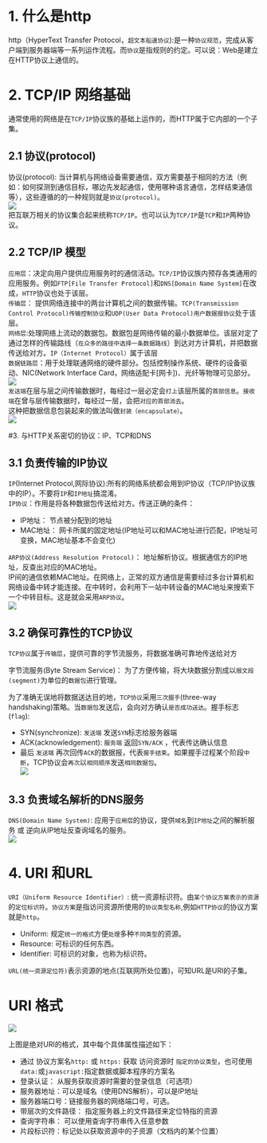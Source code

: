 # 1. 什么是http
http（HyperText Transfer Protocol，`超文本船速协议`):是一种`协议规范`，完成从客户端到服务器端等一系列运作流程。而`协议`是指规则的约定。可以说：Web是建立在HTTP协议上通信的。

# 2. TCP/IP 网络基础
通常使用的网络是在`TCP/IP`协议族的基础上运作的，而HTTP属于它内部的一个子集。<br>

## 2.1 协议(protocol)
协议(protocol): 当计算机与网络设备需要通信，双方需要基于相同的方法（例如：如何探测到通信目标，哪边先发起通信，使用哪种语言通信，怎样结束通信等），这些遵循的的一种规则就是`协议(protocol)`。<br>
![](./assets/1.png)<br>
把互联万相关的协议集合起来统称`TCP/IP`。也可以认为`TCP/IP`是`TCP`和`IP`两种协议。

## 2.2 TCP/IP 模型
`应用层`：决定向用户提供应用服务时的通信活动。`TCP/IP`协议族内预存各类通用的应用服务。例如`FTP[File Transfer Protocol]`和`DNS[Domain Name System]`在改成，`HTTP`协议也处于该层。<br>
`传输层`： 提供网络连接中的两台计算机之间的数据传输。`TCP(Transmission Control Protocol)传输控制协议`和`UDP(User Data Protocol)用户数据报协议`处于该层。<br>
`网络层`:处理网络上流动的数据包。数据包是网络传输的最小数据单位。该层对定了通过怎样的传输路线（`在众多的路径中选择一条数据路线`）到达对方计算机，并把数据传送给对方。`IP（Internet Protocol）`属于该层<br>
`数据链路层`：用于处理联通网络的硬件部分。包括控制操作系统、硬件的设备驱动、NIC(Network Interface Card，网络适配卡[网卡])、光纤等物理可见部分。<br>
![](./assets/2.png)<br>
`发送端`在层与层之间传输数据时，每经过一层必定会`打上`该层所属的`首部信息`。`接收端`在曾与层传输数据时，每经过一层，会把`对应的首部消去`。<br>
这种把数据信息包装起来的做法叫做`封装（encapsulate）`。<br>
![](./assets/3.png)<br>

#3. 与HTTP关系密切的协议：IP、TCP和DNS

## 3.1 负责传输的IP协议
`IP`(Internet Protocol,网际协议):所有的网络系统都会用到IP协议（TCP/IP协议族中的IP）。不要将`IP`和`IP地址`搞混淆。<br>
`IP协议`：作用是将各种数据包传送给对方。传送正确的条件：
- IP地址： 节点被分配到的地址
- MAC地址： 网卡所属的固定地址(IP地址可以和MAC地址进行匹配，IP地址可变换，MAC地址基本不会变化)<br>

`ARP协议(Address Resolution Protocol)`： 地址解析协议。根据通信方的IP地址，反查出对应的MAC地址。<br>
IP间的通信依赖MAC地址。在网络上，正常的双方通信是需要经过多台计算机和网络设备中转才能连接。在中转时，会利用下一站中转设备的MAC地址来搜索下一个中转目标。这是就会采用`ARP协议`。<br>
![](./assets/4.png)<br>

## 3.2 确保可靠性的TCP协议
`TCP协议`属于`传输层`，提供可靠的字节流服务，将数据准确可靠地传送给对方<br>

字节流服务(Byte Stream Service)： 为了方便传输，将大块数据分割成以`报文段(segment)`为单位的`数据包`进行管理。<br>

为了准确无误地将数据送达目的地，`TCP协议`采用`三次握手`(three-way handshaking)策略。当`数据包`发送后，会向对方确认`是否成功送达`。握手标志(`flag`):
- SYN(synchronize): `发送端` 发送`SYN`标志给服务器端
- ACK(acknowledgement): `服务端` 返回`SYN/ACK` ，代表传达确认信息
- 最后 `发送端` 再次回传`ACK`的数据报，代表`握手结束`。如果握手过程某个阶段`中断`，TCP协议会`再次`以`相同顺序`发送`相同数据包`。<br>
![](./assets/5.png)<br>

## 3.3 负责域名解析的DNS服务
`DNS(Domain Name System)`: 应用于`应用层`的协议，提供`域名`到`IP地址`之间的解析服务 或 逆向从IP地址反查询域名的服务。<br>
![](./assets/6.png)<br>

# 4. URI 和URL
`URI（Uniform Resource Identifier）`: 统一资源标识符。由`某个协议方案表示的资源`的`定位标识符`。`协议方案`是指访问资源所使用的`协议类型名称`,例如`HTTP协议`的协议方案就是`http`。<br>
- Uniform: 规定`统一的格式`方便`处理`多种`不同类型`的资源。
- Resource: 可标识的任何东西。
- Identifier: 可标识的对象，也称为标识符。<br>

`URL(统一资源定位符)`表示资源的地点(互联网所处位置)，可知URL是URI的子集。

# URI 格式
![](./assets/7png)<br>

上图是绝对URI的格式，其中每个具体属性描述如下：<br>
- 通过 协议方案名`http:` 或 `https:` 获取 访问资源时 `指定的协议类型`，也可使用`data:`或`javascript:`指定数据或脚本程序的方案名
- 登录认证： 从服务获取资源时需要的登录信息（可选项）
- 服务器地址：可以是域名（使用DNS解析），可以是IP地址
- 服务器端口号：链接服务器的网络端口号，可选。
- 带层次的文件路径： 指定服务器上的文件路径来定位特指的资源
- 查询字符串： 可以使用查询字符串传入任意参数
- 片段标识符：标记处以获取资源中的子资源（文档内的某个位置）